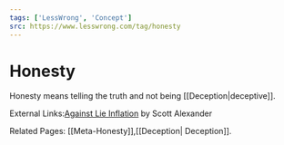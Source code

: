 ```yaml
---
tags: ['LessWrong', 'Concept']
src: https://www.lesswrong.com/tag/honesty
---
```


# Honesty
Honesty means telling the truth and not being [[Deception|deceptive]].

External Links:[Against Lie Inflation](https://slatestarcodex.com/2019/07/16/against-lie-inflation/) by Scott Alexander

Related Pages: [[Meta-Honesty]],[[Deception| Deception]].

